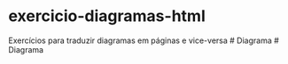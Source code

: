 # exercicio-diagramas-html
Exercícios para traduzir diagramas em páginas e vice-versa
#   D i a g r a m a  
 #   D i a g r a m a  
 
